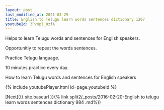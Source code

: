 ```yaml
---
layout: post
last_modified_at: 2021-03-29
title: English to Telugu learn words sentences dictionary 1207 
youtubeId: 3Pvopl_8zfA
---
```

 
 
Helps to learn Telugu words and sentences for English speakers.

Opportunitiy to repeat the words sentences. 

Practice Telugu language. 
 
10 minutes practice every day. 
 
How to learn Telugu words and sentences for English speakers 
 
{% include youtubePlayer.html id=page.youtubeId %}
 
 
[Next]({{ site.baseurl }}{% link  split2/_posts/2016-02-20-English to telugu learn words sentences dictionary 984 .md%})
 
